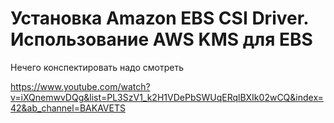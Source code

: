 # Установка Amazon EBS CSI Driver. Использование AWS KMS для EBS

Нечего конспектировать надо смотреть 

https://www.youtube.com/watch?v=iXQnemwvDQg&list=PL3SzV1_k2H1VDePbSWUqERqlBXIk02wCQ&index=42&ab_channel=BAKAVETS
